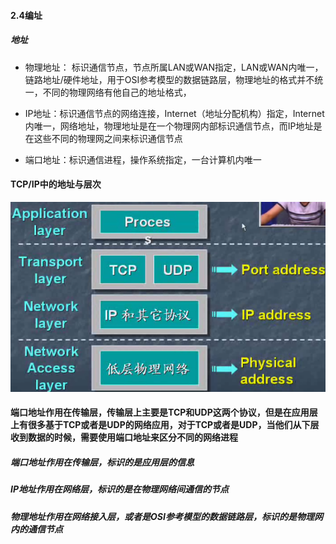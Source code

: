 #### 2.4编址

##### 地址

* 物理地址： 标识通信节点，节点所属LAN或WAN指定，LAN或WAN内唯一，链路地址/硬件地址，用于OSI参考模型的数据链路层，物理地址的格式并不统一，不同的物理网络有他自己的地址格式，

* IP地址：标识通信节点的网络连接，Internet（地址分配机构）指定，Internet内唯一，网络地址，物理地址是在一个物理网内部标识通信节点，而IP地址是在这些不同的物理网之间来标识通信节点

* 端口地址：标识通信进程，操作系统指定，一台计算机内唯一

#### TCP/IP中的地址与层次

![](/assets/18-4-29-2.png)
#### 端口地址作用在传输层，传输层上主要是TCP和UDP这两个协议，但是在应用层上有很多基于TCP或者是UDP的网络应用，对于TCP或者是UDP，当他们从下层收到数据的时候，需要使用端口地址来区分不同的网络进程

##### 端口地址作用在传输层，标识的是应用层的信息
##### IP地址作用在网络层，标识的是在物理网络间通信的节点
##### 物理地址作用在网络接入层，或者是OSI参考模型的数据链路层，标识的是物理网内的通信节点

